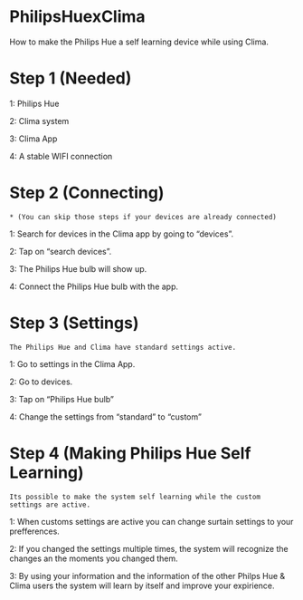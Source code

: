 # PhilipsHuexClima
How to make the Philips Hue a self learning device while using Clima.

# Step 1 (Needed) 

  1: Philips Hue 
  
  2: Clima system
  
  3: Clima App 
  
  4: A stable WIFI connection
  
  
  

# Step 2 (Connecting)

	* (You can skip those steps if your devices are already connected)
  
  1: Search for devices in the Clima app by going to “devices”.
  
  2: Tap on “search devices”.
   
  3: The Philips Hue bulb will show up.
  
  4: Connect the Philips Hue bulb with the app.
  
  
  
  
  # Step 3 (Settings)
    The Philips Hue and Clima have standard settings active.
  
  1: Go to settings in the Clima App.
  
  2: Go to devices.
  
  3: Tap on “Philips Hue bulb”
  
  4: Change the settings from “standard” to “custom”
  
  
  
  
  # Step 4 (Making Philips Hue Self Learning)
    Its possible to make the system self learning while the custom settings are active.
    
  1: When customs settings are active you can change surtain settings to your prefferences.
  
  2: If you changed the settings multiple times, the system will recognize the changes an the moments you changed them.
  
  3: By using your information and the information of the other Philps Hue & Clima users the system will learn by itself and improve your expirience.
